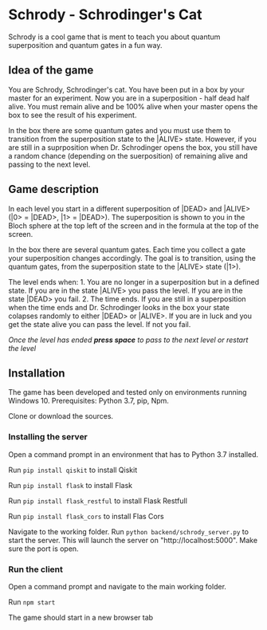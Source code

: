 # Schrody - Schrodinger's Cat

Schrody is a cool game that is ment to teach you about quantum superposition and quantum gates in a fun way.

## Idea of the game

You are Schrody, Schrodinger's cat. You have been put in a box by your master for an experiment. Now you are in a superposition - half dead half alive. You must remain alive and be 100% alive when your master opens the box to see the result of his experiment.

In the box there are some quantum gates and you must use them to transition from the superposition state to the |ALIVE> state. However, if you are still in a suprposition when Dr. Schrodinger opens the box, you still have a random chance (depending on the suerposition) of remaining alive and passing to the next level.

## Game description

In each level you start in a different superposition of |DEAD> and |ALIVE> (|0> = |DEAD>, |1> = |DEAD>). The superposition is shown to you in the Bloch sphere at the top left of the screen and in the formula at the top of the screen.

In the box there are several quantum gates. Each time you collect a gate your superposition changes accordingly. The goal is to transition, using the quantum gates, from the superposition state to the |ALIVE> state (|1>).

The level ends when:
       1. You are no longer in a superposition but in a defined state. If you are in the state |ALIVE> you pass the level. If you are in the state |DEAD> you fail.
       2. The time ends. If you are still in a superposition when the time ends and Dr. Schrodinger looks in the box your state colapses randomly to either |DEAD> or |ALIVE>. If you are in luck and you get the state alive you can pass the level. If not you fail. 

*Once the level has ended **press space** to pass to the next level or restart the level*

## Installation

The game has been developed and tested only on environments running Windows 10.
Prerequisites: Python 3.7, pip, Npm.

Clone or download the sources.

### Installing the server

Open a command prompt in an environment that has to Python 3.7 installed.

Run `pip install qiskit` to install Qiskit

Run `pip install flask` to install Flask

Run `pip install flask_restful` to install Flask Restfull

Run `pip install flask_cors` to install Flas Cors

Navigate to the working folder.
Run `python backend/schrody_server.py` to start the server. This will launch the server on "http://localhost:5000". Make sure the port is open.

### Run the client
Open a command prompt and navigate to the main working folder.

Run `npm start`

The game should start in a new browser tab

